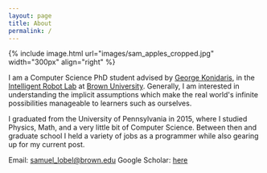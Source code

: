 ```yaml
---
layout: page
title: About
permalink: /
---
```


{% include image.html url="images/sam_apples_cropped.jpg" width="300px" align="right" %}

I am a Computer Science PhD student advised by [George Konidaris], in the [Intelligent Robot Lab] at [Brown University]. Generally, I am interested in understanding the implicit assumptions which make the real world's infinite possibilities manageable to learners such as ourselves.


I graduated from the University of Pennsylvania in 2015, where I studied Physics, Math, and a very little bit of Computer Science. Between then and graduate school I held a variety of jobs as a programmer while also gearing up for my current post.


Email: [samuel_lobel@brown.edu] 
Google Scholar: [here]


[George Konidaris]: http://cs.brown.edu/people/gdk/
[Intelligent Robot Lab]: http://irl.cs.brown.edu/
[here]: https://scholar.google.com/citations?user=H8gdqsUAAAAJ&hl=en
[samuel_lobel@brown.edu]: mailto:gaurav.chaurasia@oculus.com
[Brown University]: https://cs.brown.edu/
